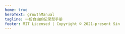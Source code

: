 ```yaml
---
home: true
heroText: growthManual
tagline: 一份自由的记录型手册
footer: MIT Licensed | Copyright © 2021-present Sin
---
```


<ClientOnly>
  <WebInfo/>
</ClientOnly>
